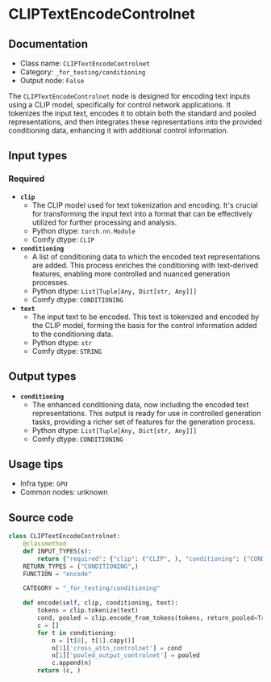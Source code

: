 # CLIPTextEncodeControlnet
## Documentation
- Class name: `CLIPTextEncodeControlnet`
- Category: `_for_testing/conditioning`
- Output node: `False`

The `CLIPTextEncodeControlnet` node is designed for encoding text inputs using a CLIP model, specifically for control network applications. It tokenizes the input text, encodes it to obtain both the standard and pooled representations, and then integrates these representations into the provided conditioning data, enhancing it with additional control information.
## Input types
### Required
- **`clip`**
    - The CLIP model used for text tokenization and encoding. It's crucial for transforming the input text into a format that can be effectively utilized for further processing and analysis.
    - Python dtype: `torch.nn.Module`
    - Comfy dtype: `CLIP`
- **`conditioning`**
    - A list of conditioning data to which the encoded text representations are added. This process enriches the conditioning with text-derived features, enabling more controlled and nuanced generation processes.
    - Python dtype: `List[Tuple[Any, Dict[str, Any]]]`
    - Comfy dtype: `CONDITIONING`
- **`text`**
    - The input text to be encoded. This text is tokenized and encoded by the CLIP model, forming the basis for the control information added to the conditioning data.
    - Python dtype: `str`
    - Comfy dtype: `STRING`
## Output types
- **`conditioning`**
    - The enhanced conditioning data, now including the encoded text representations. This output is ready for use in controlled generation tasks, providing a richer set of features for the generation process.
    - Python dtype: `List[Tuple[Any, Dict[str, Any]]]`
    - Comfy dtype: `CONDITIONING`
## Usage tips
- Infra type: `GPU`
- Common nodes: unknown


## Source code
```python
class CLIPTextEncodeControlnet:
    @classmethod
    def INPUT_TYPES(s):
        return {"required": {"clip": ("CLIP", ), "conditioning": ("CONDITIONING", ), "text": ("STRING", {"multiline": True})}}
    RETURN_TYPES = ("CONDITIONING",)
    FUNCTION = "encode"

    CATEGORY = "_for_testing/conditioning"

    def encode(self, clip, conditioning, text):
        tokens = clip.tokenize(text)
        cond, pooled = clip.encode_from_tokens(tokens, return_pooled=True)
        c = []
        for t in conditioning:
            n = [t[0], t[1].copy()]
            n[1]['cross_attn_controlnet'] = cond
            n[1]['pooled_output_controlnet'] = pooled
            c.append(n)
        return (c, )

```
